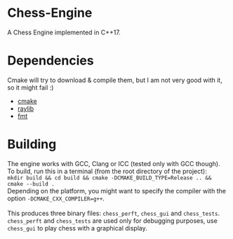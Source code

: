 # Chess-Engine

A Chess Engine implemented in C++17.

# Dependencies

Cmake will try to download & compile them, but I am not very good with it, so it might fail :)

- [cmake](https://cmake.org)
- [raylib](https://www.raylib.com/)
- [fmt](https://fmt.dev/latest/index.html)

# Building

The engine works with GCC, Clang or ICC (tested only with GCC though).
<br>To build, run this in a terminal (from the root directory of the project):
<br>`mkdir build && cd build && cmake -DCMAKE_BUILD_TYPE=Release .. && cmake --build .`
<br> Depending on the platform, you might want to specify the compiler with the option `-DCMAKE_CXX_COMPILER=g++`.
<br><br> This produces three binary files: `chess_perft`, `chess_gui` and `chess_tests`.
<br> `chess_perft` and `chess_tests` are used only for debugging purposes, use `chess_gui` to play chess with a graphical display.
